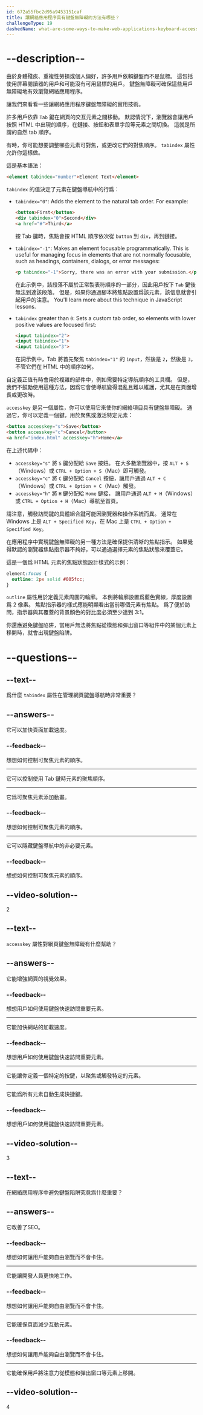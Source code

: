 ```yaml
---
id: 672a55fbc2d95a9453151caf
title: 讓網絡應用程序具有鍵盤無障礙的方法有哪些？
challengeType: 19
dashedName: what-are-some-ways-to-make-web-applications-keyboard-accessible
---
```


# --description--

由於身體殘疾、重複性勞損或個人偏好，許多用戶依賴鍵盤而不是鼠標。 這包括使用屏幕閱讀器的用戶和可能沒有可用鼠標的用戶。 鍵盤無障礙可確保這些用戶無障礙地有效瀏覽網絡應用程序。

讓我們來看看一些讓網絡應用程序鍵盤無障礙的實用技術。

許多用戶依靠 `Tab` 鍵在網頁的交互元素之間移動。 默認情況下，瀏覽器會讓用戶按照 HTML 中出現的順序，在鏈接、按鈕和表單字段等元素之間切換。 這就是所謂的自然 tab 順序。

有時，你可能想要調整哪些元素可對焦，或更改它們的對焦順序。 `tabindex` 屬性允許你這樣做。

這是基本語法：

```html
<element tabindex="number">Element Text</element>
```

`tabindex` 的值決定了元素在鍵盤導航中的行爲：

- `tabindex="0"`: Adds the element to the natural tab order. For example:

  ```html
  <button>First</button>
  <div tabindex="0">Second</div>
  <a href="#">Third</a>
  ```

  按 Tab 鍵時，焦點會按 HTML 順序依次從 `button` 到 `div`，再到鏈接。

- `tabindex="-1"`: Makes an element focusable programmatically. This is useful for managing focus in elements that are not normally focusable, such as headings, containers, dialogs, or error messages:

  ```html
  <p tabindex="-1">Sorry, there was an error with your submission.</p>
  ```

  在此示例中，該段落不屬於正常製表符順序的一部分，因此用戶按下 `Tab` 鍵後無法到達該段落。 但是，如果你通過腳本將焦點設置爲該元素，該信息就會引起用戶的注意。 You'll learn more about this technique in JavaScript lessons.

- `tabindex` greater than `0`: Sets a custom tab order, so elements with lower positive values are focused first:

  ```html
  <input tabindex="2">
  <input tabindex="1">
  <input tabindex="3">
  ```

  在詞示例中，Tab 將首先聚焦 `tabindex="1"` 的 `input`，然後是 `2`，然後是 `3`，不管它們在 HTML 中的順序如何。

自定義正值有時會用於複雜的部件中，例如需要特定導航順序的工具欄。 但是，我們不鼓勵使用這種方法，因爲它會使導航變得混亂且難以維護，尤其是在頁面增長或更改時。

`accesskey` 是另一個屬性，你可以使用它來使你的網絡項目具有鍵盤無障礙。 通過它，你可以定義一個鍵，用於聚焦或激活特定元素：

```html
<button accesskey="s">Save</button>
<button accesskey="c">Cancel</button>
<a href="index.html" accesskey="h">Home</a>
```

在上述代碼中：

- `accesskey="s"` 將 `S` 鍵分配給 `Save` 按鈕。 在大多數瀏覽器中，按 `ALT + S`（Windows）或 `CTRL + Option + S`（Mac）即可觸發。
- `accesskey="c"` 將 `C` 鍵分配給 `Cancel` 按鈕，讓用戶通過 `ALT + C`（Windows）或 `CTRL + Option + C`（Mac）觸發。
- `accesskey="h"` 將 `H` 鍵分配給 `Home` 鏈接， 讓用戶通過 `ALT + H`（Windows）或 `CTRL + Option + H`（Mac）導航至首頁。

請注意，觸發訪問鍵的具體組合鍵可能因瀏覽器和操作系統而異。 通常在 Windows 上是 `ALT + Specified Key`，在 Mac 上是 `CTRL + Option + Specified Key`。

在應用程序中實現鍵盤無障礙的另一種方法是確保提供清晰的焦點指示。 如果覺得默認的瀏覽器焦點指示器不夠好，可以通過選擇元素的焦點狀態來覆蓋它。

這是一個爲 HTML 元素的焦點狀態設計樣式的示例：

```css
element:focus {
  outline: 2px solid #005fcc;
}
```

`outline` 屬性用於定義元素周圍的輪廓。 本例將輪廓設置爲藍色實線，厚度設置爲 2 像素。 焦點指示器的樣式應能明顯看出當前哪個元素有焦點。 爲了便於訪問，指示器與其覆蓋的背景顏色的對比度必須至少達到 3:1。

你還應避免鍵盤陷阱，當用戶無法將焦點從模態和彈出窗口等組件中的某個元素上移開時，就會出現鍵盤陷阱。

# --questions--

## --text--

爲什麼 `tabindex` 屬性在管理網頁鍵盤導航時非常重要？

## --answers--

它可以加快頁面加載速度。

### --feedback--

想想如何控制可聚焦元素的順序。

---

它可以控制使用 Tab 鍵時元素的聚焦順序。

---

它爲可聚焦元素添加動畫。

### --feedback--

想想如何控制可聚焦元素的順序。

---

它可以隱藏鍵盤導航中的非必要元素。

### --feedback--

想想如何控制可聚焦元素的順序。

## --video-solution--

2

## --text--

`accesskey` 屬性對網頁鍵盤無障礙有什麼幫助？

## --answers--

它能增強網頁的視覺效果。

### --feedback--

想想用戶如何使用鍵盤快速訪問重要元素。

---

它能加快網站的加載速度。

### --feedback--

想想用戶如何使用鍵盤快速訪問重要元素。

---

它能讓你定義一個特定的按鍵，以聚焦或觸發特定的元素。

---

它能爲所有元素自動生成快捷鍵。

### --feedback--

想想用戶如何使用鍵盤快速訪問重要元素。

## --video-solution--

3

## --text--

在網絡應用程序中避免鍵盤陷阱究竟爲什麼重要？

## --answers--

它改善了SEO。

### --feedback--

想想如何讓用戶能夠自由瀏覽而不會卡住。

---

它能讓開發人員更快地工作。

### --feedback--

想想如何讓用戶能夠自由瀏覽而不會卡住。

---

它能確保頁面減少互動元素。

### --feedback--

想想如何讓用戶能夠自由瀏覽而不會卡住。

---

它能確保用戶將注意力從模態和彈出窗口等元素上移開。

## --video-solution--

4
